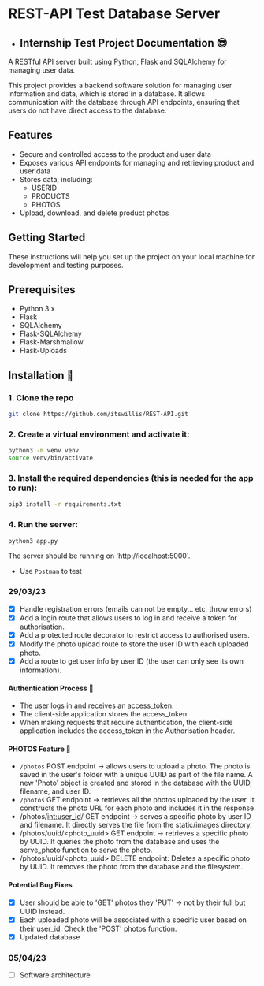 # REST-API Test Database Server
 - ## Internship Test Project Documentation :sunglasses:

A RESTful API server built using Python, Flask and SQLAlchemy for managing user data.

This project provides a backend software solution for managing user information and data, which is stored in a database. It allows communication with the database through API endpoints, ensuring that users do not have direct access to the database. 

## Features
- Secure and controlled access to the product and user data
- Exposes various API endpoints for managing and retrieving product and user data
- Stores data, including: 
    - USERID
    - PRODUCTS
    - PHOTOS
- Upload, download, and delete product photos

## Getting Started
These instructions will help you set up the project on your local machine for development and testing purposes.

## Prerequisites
- Python 3.x
- Flask
- SQLAlchemy
- Flask-SQLAlchemy
- Flask-Marshmallow
- Flask-Uploads

## Installation :rocket:
### 1. Clone the repo 
```bash 
git clone https://github.com/itswillis/REST-API.git
```

### 2. Create a virtual environment and activate it:
```bash
python3 -m venv venv
source venv/bin/activate
```

### 3. Install the required dependencies (this is needed for the app to run):
```bash
pip3 install -r requirements.txt
```

### 4. Run the server: 
```bash
python3 app.py
```

The server should be running on 'http://localhost:5000'. 
- Use `Postman` to test


### 29/03/23
- [x] Handle registration errors (emails can not be empty... etc, throw errors)
- [x] Add a login route that allows users to log in and receive a token for authorisation.
- [x] Add a protected route decorator to restrict access to authorised users.
- [x] Modify the photo upload route to store the user ID with each uploaded photo.
- [x] Add a route to get user info by user ID (the user can only see its own information).

#### Authentication Process :key:
- The user logs in and receives an access_token.
- The client-side application stores the access_token.
- When making requests that require authentication, the client-side application includes the access_token in the Authorisation      header.

#### PHOTOS Feature :camera_flash:
- `/photos` POST endpoint -> allows users to upload a photo. The photo is saved in the user's folder with a unique UUID as part of the file name. A new 'Photo' object is created and stored in the database with the UUID, filename, and user ID. 
- `/photos` GET endpoint -> retrieves all the photos uploaded by the user. It constructs the photo URL for each photo and includes it in the response. 
- /photos/<int:user_id>/<filename> GET endpoint -> serves a specific photo by user ID and filename. It directly serves the file from the static/images directory.
- /photos/uuid/<photo_uuid> GET endpoint -> retrieves a specific photo by UUID. It queries the photo from the database and uses the serve_photo function to serve the photo.
- /photos/uuid/<photo_uuid> DELETE endpoint: Deletes a specific photo by UUID. It removes the photo from the database and the filesystem.

#### Potential Bug Fixes
- [x] User should be able to 'GET' photos they 'PUT' -> not by their full <filename> but UUID instead.
- [x] Each uploaded photo will be associated with a specific user based on their user_id. Check the 'POST' photos function.
- [x] Updated database

### 05/04/23
- [ ] Software architecture


